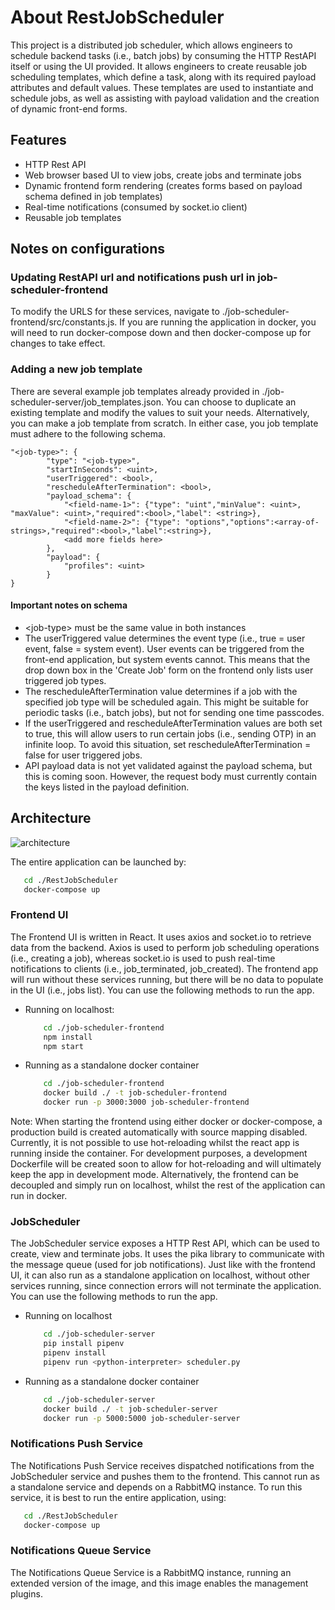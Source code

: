 # About RestJobScheduler

This project is a distributed job scheduler, which allows engineers to schedule backend tasks (i.e., batch jobs)
by consuming the HTTP RestAPI itself or using the UI provided. It allows engineers to create reusable job scheduling templates,
which define a task, along with its required payload attributes and default values. These templates are used to instantiate and
schedule jobs, as well as assisting with payload validation and the creation of dynamic front-end forms.

## Features
* HTTP Rest API
* Web browser based UI to view jobs, create jobs and terminate jobs
* Dynamic frontend form rendering (creates forms based on payload schema defined in job templates)
* Real-time notifications (consumed by socket.io client)
* Reusable job templates

## Notes on configurations

### Updating RestAPI url and notifications push url in job-scheduler-frontend
To modify the URLS for these services, navigate to ./job-scheduler-frontend/src/constants.js.
If you are running the application in docker, you will need to run docker-compose down and then docker-compose up for changes to take effect.

### Adding a new job template
There are several example job templates already provided in ./job-scheduler-server/job_templates.json.
You can choose to duplicate an existing template and modify the values to suit your needs. Alternatively, you can make a job template from scratch. In either case, you job template must adhere to the following schema.

```
"<job-type>": {
        "type": "<job-type>",
        "startInSeconds": <uint>,
        "userTriggered": <bool>,
        "rescheduleAfterTermination": <bool>,
        "payload_schema": {
            "<field-name-1>": {"type": "uint","minValue": <uint>, "maxValue": <uint>,"required":<bool>,"label": <string>},
            "<field-name-2>": {"type": "options","options":<array-of-strings>,"required":<bool>,"label":<string>},
            <add more fields here>
        },
        "payload": {
            "profiles": <uint>
        }
}
```

#### Important notes on schema
* &lt;job-type&gt; must be the same value in both instances
* The userTriggered value determines the event type (i.e., true = user event, false = system event). User events can be triggered from the front-end application, but system events cannot. This means that the drop down box in the 'Create Job' form on the frontend only lists user triggered job types.
* The rescheduleAfterTermination value determines if a job with the specified job type will be scheduled again. This might be suitable for periodic tasks (i.e., batch jobs), but not for sending one time passcodes.
* If the userTriggered and rescheduleAfterTermination values are both set to true, this will allow users to run certain jobs (i.e., sending OTP) in an infinite loop. To avoid this situation, set rescheduleAfterTermination = false for user triggered jobs.
* API payload data is not yet validated against the payload schema, but this is coming soon. However, the request body must currently contain the keys listed in the payload definition.

## Architecture
![architecture](https://user-images.githubusercontent.com/32577906/225432070-efe31df8-8b78-4502-a371-a50a9bc57d5f.jpg)

The entire application can be launched by:
```bash
   cd ./RestJobScheduler
   docker-compose up
```

### Frontend UI
The Frontend UI is written in React. It uses axios and socket.io to retrieve data from the backend. Axios is used to perform job scheduling operations (i.e., creating a job), whereas socket.io is used to push real-time notifications to clients (i.e., job_terminated, job_created). The frontend app will run without these services running, but there will be no data to populate in the UI (i.e., jobs list). You can use the following methods to run the app.

* Running on localhost:
    ```bash
        cd ./job-scheduler-frontend
        npm install
        npm start
    ```
* Running as a standalone docker container
    ```bash
        cd ./job-scheduler-frontend
        docker build ./ -t job-scheduler-frontend
        docker run -p 3000:3000 job-scheduler-frontend
    ```
    
Note: When starting the frontend using either docker or docker-compose, a production build is created automatically with source mapping disabled. Currently, it is not possible to use hot-reloading whilst the react app is running inside the container. For development purposes, a development Dockerfile will be created soon to allow for hot-reloading and will ultimately keep the app in development mode. Alternatively, the frontend can be decoupled and simply run on localhost, whilst the rest of the application can run in docker.

### JobScheduler
The JobScheduler service exposes a HTTP Rest API, which can be used to create, view and terminate jobs. It uses the pika library to communicate with the message queue (used for job notifications). Just like with the frontend UI, it can also run as a standalone application on localhost, without other services running, since connection errors will not terminate the application. You can use the following methods to run the app.

* Running on localhost
    ```bash
        cd ./job-scheduler-server
        pip install pipenv
        pipenv install
        pipenv run <python-interpreter> scheduler.py
    ```
* Running as a standalone docker container
    ```bash
        cd ./job-scheduler-server
        docker build ./ -t job-scheduler-server
        docker run -p 5000:5000 job-scheduler-server
    ```
    
### Notifications Push Service
The Notifications Push Service receives dispatched notifications from the JobScheduler service and pushes them to the frontend. This cannot run as a standalone service and depends on a RabbitMQ instance. To run this service, it is best to run the entire application, using:

```bash
   cd ./RestJobScheduler
   docker-compose up
```

### Notifications Queue Service
The Notifications Queue Service is a RabbitMQ instance, running an extended version of the image, and this image enables the management plugins.
